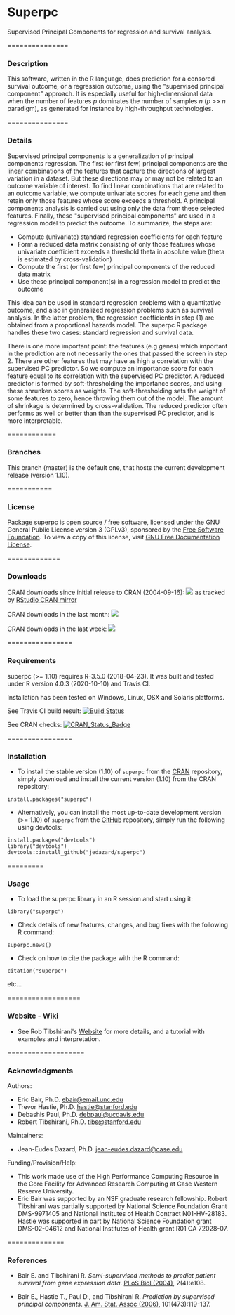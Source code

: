 # Superpc
Supervised Principal Components for regression and survival analysis. 


===============
### Description

This software, written in the R language, does prediction for a censored survival outcome, or a regression outcome, 
using the "supervised principal component" approach. It is especially useful for high-dimensional data when the number of 
features _p_ dominates the number of samples _n_ (_p_ >> _n_ paradigm), as generated for instance by high-throughput technologies.


===============
### Details

Supervised principal components is a generalization of principal components regression. The first (or first few) principal 
components are the linear combinations of the features that capture the directions of largest variation in a dataset. 
But these directions may or may not be related to an outcome variable of interest. To find linear combinations that are related 
to an outcome variable, we compute univariate scores for each gene and then retain only those features whose score exceeds a threshold. 
A principal components analysis is carried out using only the data from these selected features. 
Finally, these "supervised principal components" are used in a regression model to predict the outcome. 
To summarize, the steps are:

   + Compute (univariate) standard regression coefficients for each feature
   + Form a reduced data matrix consisting of only those features whose univariate coefficient exceeds a threshold theta 
      in absolute value (theta is estimated by cross-validation)
   + Compute the first (or first few) principal components of the reduced data matrix
   + Use these principal component(s) in a regression model to predict the outcome

This idea can be used in standard regression problems with a quantitative outcome, and also in generalized regression problems 
such as survival analysis. In the latter problem, the regression coefficients in step (1) are obtained from a proportional hazards model. 
The superpc R package handles these two cases: standard regression and survival data.

There is one more important point: the features (e.g genes) which important in the prediction are not necessarily the ones 
that passed the screen in step 2. There are other features that may have as high a correlation with the supervised PC predictor. 
So we compute an importance score for each feature equal to its correlation with the supervised PC predictor. 
A reduced predictor is formed by soft-thresholding the importance scores, and using these shrunken scores as weights. 
The soft-thresholding sets the weight of some features to zero, hence throwing them out of the model. The amount of shrinkage 
is determined by cross-validation. The reduced predictor often performs as well or better than than the supervised PC predictor, 
and is more interpretable.


============
### Branches

This branch (master) is the  default one, that hosts the current development release (version 1.10).

===========
### License

Package superpc is open source / free software, licensed under the GNU General Public License version 3 (GPLv3), 
sponsored by the [Free Software Foundation](https://www.fsf.org/). To view a copy of this license, visit 
[GNU Free Documentation License](http://www.gnu.org/licenses/gpl-3.0.html).


=============
### Downloads

CRAN downloads since initial release to CRAN (2004-09-16):
[![](https://cranlogs.r-pkg.org/badges/grand-total/superpc)](https://CRAN.R-project.org/package=superpc)
as tracked by [RStudio CRAN mirror](http://cran-logs.rstudio.com/)

CRAN downloads in the last month:
[![](https://cranlogs.r-pkg.org/badges/last-month/superpc)](https://CRAN.R-project.org/package=superpc)

CRAN downloads in the last week:
[![](https://cranlogs.r-pkg.org/badges/last-week/superpc)](https://CRAN.R-project.org/package=superpc)


================
### Requirements

superpc (>= 1.10) requires R-3.5.0 (2018-04-23). It was built and tested under R version 4.0.3 (2020-10-10) and Travis CI. 

Installation has been tested on Windows, Linux, OSX and Solaris platforms. 

See Travis CI build result:
[![Build Status](https://travis-ci.com/jedazard/superpc.svg)](https://travis-ci.com/jedazard/superpc)

See CRAN checks:
[![CRAN_Status_Badge](https://www.r-pkg.org/badges/version/superpc)](https://cran.r-project.org/web/checks/check_results_superpc.html)


================
### Installation

* To install the stable version (1.10) of `superpc` from the [CRAN](https://CRAN.R-project.org/package=superpc) repository, 
simply download and install the current version (1.10) from the CRAN repository:

```{r}
install.packages("superpc")
```

* Alternatively, you can install the most up-to-date development version (>= 1.10) of `superpc` from the [GitHub](https://github.com/jedazard/superpc) repository, 
simply run the following using devtools:

```{r}
install.packages("devtools")
library("devtools")
devtools::install_github("jedazard/superpc")
```

=========
### Usage

* To load the superpc library in an R session and start using it:

```{r}
library("superpc")
```

* Check details of new features, changes, and bug fixes with the following R command:

```{r}
superpc.news()
```

* Check on how to cite the package with the R command:

```{r}
citation("superpc")
```

etc...


==================
### Website - Wiki

- See Rob Tibshirani's [Website](http://www-stat.stanford.edu/~tibs/superpc) for more details, and a tutorial with examples and interpretation.


===================
### Acknowledgments

Authors: 
   + Eric Bair, Ph.D. <ebair@email.unc.edu>
   + Trevor Hastie, Ph.D. <hastie@stanford.edu>
   + Debashis Paul, Ph.D. <debpaul@ucdavis.edu>
   + Robert Tibshirani, Ph.D. <tibs@stanford.edu>

Maintainers: 
   + Jean-Eudes Dazard, Ph.D. <jean-eudes.dazard@case.edu>

Funding/Provision/Help:   
   + This work made use of the High Performance Computing Resource in the Core Facility for 
     Advanced Research Computing at Case Western Reserve University. 
   + Eric Bair was supported by an NSF graduate research fellowship. 
     Robert Tibshirani was partially supported by National Science Foundation Grant DMS-9971405 
     and National Institutes of Health Contract N01-HV-28183. Hastie was supported in part by
     National Science Foundation grant DMS-02-04612 and National Institutes of Health grant R01 CA 72028-07.


==============
### References

   + Bair E. and Tibshirani R.
     *Semi-supervised methods to predict patient survival from gene expression data*. 
     [PLoS Biol (2004)](https://journals.plos.org/plosbiology/article/authors?id=10.1371/journal.pbio.0020108), 2(4):e108.

   + Bair E., Hastie T., Paul D., and Tibshirani R.
     *Prediction by supervised principal components*. 
     [J. Am. Stat. Assoc (2006)](https://www.tandfonline.com/doi/abs/10.1198/016214505000000628), 101(473):119-137.

